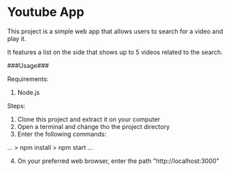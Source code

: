 # Youtube App

This project is a simple web app that allows users to search for a video and play it.

It features a list on the side that shows up to 5 videos related to the search.

###Usage###

Requirements: 
1. Node.js

Steps:
1. Clone this project and extract it on your computer
2. Open a terminal and change tho the project directory
3. Enter the following commands:

...
	> npm install
	> npm start
...

4. On your preferred web browser, enter the path "http://localhost:3000"
